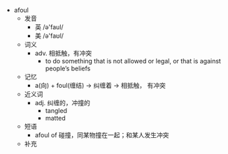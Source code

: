 - afoul
  - 发音
    - 英 /ə'faul/
    - 美 /ə'faʊl/
  - 词义
    - adv. 相抵触，有冲突
      - to do something that is not allowed or legal, or that is against people’s beliefs
  - 记忆
    - a(向) + foul(缠结) → 纠缠着 → 相抵触， 有冲突
  - 近义词
    - adj. 纠缠的，冲撞的
      - tangled
      - matted
  - 短语
    - afoul of 碰撞，同某物撞在一起；和某人发生冲突
  - 补充